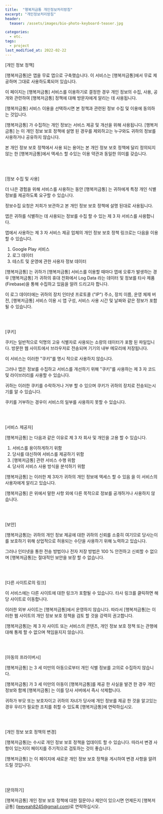 ```yaml
---
title:  "행복저금통 개인정보처리방침"
excerpt: "개인정보처리방침"
header:
  teaser: /assets/images/bio-photo-keyboard-teaser.jpg

categories:
  - etc.
tags:
  - project
last_modified_at: 2022-02-22
---
```


[개인 정보 정책]<br/>

[행복저금통]은 앱을 무료 앱으로 구축했습니다. 이 서비스는 [행복저금통]에서 무료 제공하며 그대로 사용하도록되어 있습니다.<br/>

이 페이지는 [행복저금통] 서비스를 이용하기로 결정한 경우 개인 정보의 수집, 사용, 공개와 관련하여 [행복저금통] 정책에 대해 방문자에게 알리는 데 사용됩니다.<br/>

[행복저금통] 서비스 이용을 선택하시면 본 정책과 관련된 정보 수집 및 이용에 동의하는 것입니다. <br/>

[행복저금통] 가 수집하는 개인 정보는 서비스 제공 및 개선을 위해 사용됩니다. [행복저금통] 는 이 개인 정보 보호 정책에 설명 된 경우를 제외하고는 누구와도 귀하의 정보를 사용하거나 공유하지 않습니다.<br/>

본 개인 정보 보호 정책에서 사용 되는 용어는 본 개인 정보 보호 정책에 달리 정의되지 않는 한 [행복저금통]에서 액세스 할 수있는 이용 약관과 동일한 의미를 갖습니다.<br/>


<br/>
<br/>

[정보 수집 및 사용]<br/>

더 나은 경험을 위해 서비스를 사용하는 동안 [행복저금통] 는 귀하에게 특정 개인 식별 정보를 제공하도록 요구할 수 있습니다. <br/>

정보수집 요청은 저희가 보관하고 본 개인 정보 보호 정책에 설명 된대로 사용됩니다.<br/>

앱은 귀하를 식별하는 데 사용되는 정보를 수집 할 수 있는 제 3 자 서비스를 사용합니다.<br/>

앱에서 사용하는 제 3 자 서비스 제공 업체의 개인 정보 보호 정책 링크로는 다음을 이용할 수 있습니다.<br/>
1. Google Play 서비스
2. 로그 데이터
3. 테스트 및 운영에 관한 사용자 정보 데이터

[행복저금통] 는 귀하가 [행복저금통] 서비스를 이용할 때마다 앱에 오류가 발생하는 경우 [행복저금통] 가 귀하의 휴대 전화에서 Log Data 라는 데이터 및 정보를 타사 제품(Firebase)을 통해 수집하고 있음을 알려 드리고자 합니다. <br/>

이 로그 데이터에는 귀하의 장치 인터넷 프로토콜 ("IP") 주소, 장치 이름, 운영 체제 버전, [행복저금통] 서비스 이용 시 앱 구성, 서비스 사용 시간 및 날짜와 같은 정보가 포함될 수 있습니다. <br/>

<br/>
<br/>


[쿠키]<br/>

쿠키는 일반적으로 익명의 고유 식별자로 사용되는 소량의 데이터가 포함 된 파일입니다. 방문한 웹 사이트에서 브라우저로 전송되며 기기의 내부 메모리에 저장됩니다.<br/>

이 서비스는 이러한 "쿠키"를 명시 적으로 사용하지 않습니다. <br/>

그러나 앱은 정보를 수집하고 서비스를 개선하기 위해 "쿠키"를 사용하는 제 3 자 코드 및 라이브러리를 사용할 수 있습니다. <br/>

귀하는 이러한 쿠키를 수락하거나 거부 할 수 있으며 쿠키가 귀하의 장치로 전송되는시기를 알 수 있습니다. <br/>

쿠키를 거부하는 경우이 서비스의 일부를 사용하지 못할 수 있습니다.<br/>

<br/>
<br/>


[서비스 제공자]<br/>

[행복저금통] 는 다음과 같은 이유로 제 3 자 회사 및 개인을 고용 할 수 있습니다.<br/>

1. 서비스를 용이하게하기 위함
2. 당사를 대신하여 서비스를 제공하기 위함
3. [행복저금통] 관련 서비스 수행 위함
4. 당사의 서비스 사용 방식을 분석하기 위함

[행복저금통] 는 이러한 제 3자가 귀하의 개인 정보에 액세스 할 수 있음 을 이 서비스의 사용자에게 알리고 있습니다. <br/>

[행복저금통] 은 위에서 말한 사항 외에 다른 목적으로 정보를 공개하거나 사용하지 않습니다.<br/>

<br/>
<br/>

[보안]<br/>

[행복저금통]는 귀하의 개인 정보 제공에 대한 귀하의 신뢰를 소중히 여기므로 당사는이를 보호하기 위해 상업적으로 허용되는 수단을 사용하기 위해 노력하고 있습니다. <br/>

그러나 인터넷을 통한 전송 방법이나 전자 저장 방법은 100 % 안전하고 신뢰할 수 없으며 [행복저금통]는 절대적인 보안을 보장 할 수 없습니다.<br/>

<br/>
<br/>

[다른 사이트로의 링크]<br/>

이 서비스에는 다른 사이트에 대한 링크가 포함될 수 있습니다. 타사 링크를 클릭하면 해당 사이트로 이동합니다. <br/>

이러한 외부 사이트는 [행복저금통]에서 운영하지 않습니다. 따라서 [행복저금통]는 이러한 웹 사이트의 개인 정보 보호 정책을 검토 할 것을 강력히 권고합니다. <br/>

[행복저금통]는 제 3 자 사이트 또는 서비스의 콘텐츠, 개인 정보 보호 정책 또는 관행에 대해 통제 할 수 없으며 책임을지지 않습니다.<br/>


<br/>
<br/>

[아동의 프라이버시]<br/>

[행복저금통] 는 3 세 미만의 아동으로부터 개인 식별 정보를 고의로 수집하지 않습니다. <br/>

[행복저금통] 가 3 세 미만의 아동이 [행복저금통]를 제공 한 사실을 발견 한 경우 개인 정보와 함께 [행복저금통] 는 이를 당사 서버에서 즉시 삭제합니다. <br/>

귀하가 부모 또는 보호자이고 귀하의 자녀가 당사에 개인 정보를 제공 한 것을 알고있는 경우 우리가 필요한 조치를 취할 수 있도록 [행복저금통]에 연락하십시오.<br/>


<br/>
<br/>

[개인 정보 보호 정책의 변경]<br/>

[행복저금통]는 수시로 개인 정보 보호 정책을 업데이트 할 수 있습니다. 따라서 변경 사항이 있는지이 페이지를 주기적으로 검토하는 것이 좋습니다. <br/>

[행복저금통] 는 이 페이지에 새로운 개인 정보 보호 정책을 게시하여 변경 사항을 알려 드릴 것입니다.<br/>

<br/>
<br/>


[문의하기]<br/>

[행복저금통] 개인 정보 보호 정책에 대한 질문이나 제안이 있으시면 언제든지 [행복저금통] (leeyeah8245@gmail.com)로 연락하십시오.
